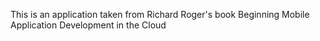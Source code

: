 This is an application taken from Richard Roger's book Beginning Mobile Application Development in the Cloud
